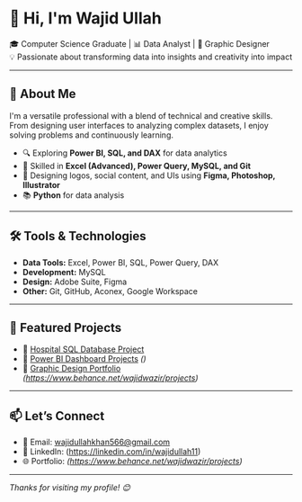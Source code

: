 # 👋 Hi, I'm Wajid Ullah

🎓 Computer Science Graduate | 📊 Data Analyst | 🎨 Graphic Designer  
💡 Passionate about transforming data into insights and creativity into impact

---

## 🚀 About Me

I'm a versatile professional with a blend of technical and creative skills. From designing user interfaces
to analyzing complex datasets, I enjoy solving problems and continuously learning.

- 🔍 Exploring **Power BI, SQL, and DAX** for data analytics  
- 🎯 Skilled in **Excel (Advanced), Power Query, MySQL, and Git**  
- 🎨 Designing logos, social content, and UIs using **Figma, Photoshop, Illustrator**  
- 📚 **Python** for data analysis  

---

## 🛠️ Tools & Technologies

- **Data Tools:** Excel, Power BI, SQL, Power Query, DAX  
- **Development:** MySQL  
- **Design:** Adobe Suite, Figma  
- **Other:** Git, GitHub, Aconex, Google Workspace

---

## 📁 Featured Projects

- 🔗 [Hospital SQL Database Project](https://github.com/wajidullah11/hospital-sql-data)  
- 🔗 [Power BI Dashboard Projects](#) *()*  
- 🔗 [Graphic Design Portfolio](#) *(https://www.behance.net/wajidwazir/projects)*  

---

## 📫 Let’s Connect

- 📧 Email: wajidullahkhan566@gmail.com  
- 💼 LinkedIn: (https://linkedin.com/in/wajidullah11)  
- 🌐 Portfolio: *(https://www.behance.net/wajidwazir/projects)*  

---

_Thanks for visiting my profile! 😊_
